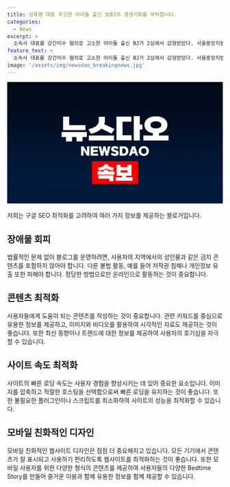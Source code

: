 ```yaml
---
title: 성폭행 대표 무고한 아이돌 출신 女BJ의 갱생기회를 부탁합니다.
categories:
  - News
excerpt: >
  소속사 대표를 강간미수 혐의로 고소한 아이돌 출신 BJ가 2심에서 감형받았다. 서울중앙지법 형사항소4-1부는 A(24)씨에게 징역 1년 6개월을 선고한 원심을 파기하고, 징역 1년 6개월에 집행유예 2년을 선고했다. 1심에서 법정 구속됐던 A씨는 이날 석방됐고, 재판부는 무고죄는 국가 형벌권을 이용해 타인을 해하는 것이라며 객관적 증거 부재와 피고소인의 억울함을 언급했다. 함께, A씨의 초범과 무형이 아니더라도 사회봉사 조건으로 갱생의 기회를 주는 것이 의미 있다고 판단했다.
feature_text: >
  소속사 대표를 강간미수 혐의로 고소한 아이돌 출신 BJ가 2심에서 감형받았다. 서울중앙지법 형사항소4-1부는 A(24)씨에게 징역 1년 6개월을 선고한 원심을 파기하고, 징역 1년 6개월에 집행유예 2년을 선고했다. 1심에서 법정 구속됐던 A씨는 이날 석방됐고, 재판부는 무고죄는 국가 형벌권을 이용해 타인을 해하는 것이라며 객관적 증거 부재와 피고소인의 억울함을 언급했다. 함께, A씨의 초범과 무형이 아니더라도 사회봉사 조건으로 갱생의 기회를 주는 것이 의미 있다고 판단했다.
image: '/assets/img/newsdao_breakingnews.jpg'
---
```


<p><img src="/assets/img/newsdao_breakingnews.jpg" alt="implanttips 속보" /></p>

<p>저희는 구글 SEO 최적화를 고려하여 여러 가지 정보를 제공하는 블로거입니다.</p>

<h2 data-ke-size="size26">장애물 회피</h2>

<p data-ke-size="size16">법률적인 문제 없이 블로그를 운영하려면, 사용자의 지역에서의 성인물과 같은 금지 콘텐츠를 포함하지 않아야 합니다. 다른 불법 활동, 예를 들어 저작권 침해나 개인정보 유출 또한 피해야 합니다. 정당한 방법으로만 온라인으로 활동하는 것이 중요합니다.</p>

<h2 data-ke-size="size26">콘텐츠 최적화</h2>

<p data-ke-size="size16">사용자들에게 도움이 되는 콘텐츠를 작성하는 것이 중요합니다. 관련 키워드를 중심으로 유용한 정보를 제공하고, 이미지와 비디오를 활용하여 시각적인 자료도 제공하는 것이 좋습니다. 또한 최신 동향이나 트렌드에 대한 정보를 제공하여 사용자의 호기심을 자극할 수 있습니다.</p>

<h2 data-ke-size="size26">사이트 속도 최적화</h2>

<p data-ke-size="size16">사이트의 빠른 로딩 속도는 사용자 경험을 향상시키는 데 있어 중요한 요소입니다. 이미지를 압축하고 적절한 호스팅을 선택함으로써 빠른 로딩을 유지하는 것이 좋습니다. 또한 불필요한 플러그인이나 스크립트를 최소화하여 사이트의 성능을 최적화할 수 있습니다.</p>

<h2 data-ke-size="size26">모바일 친화적인 디자인</h2>

<p data-ke-size="size16">모바일 친화적인 웹사이트 디자인은 점점 더 중요해지고 있습니다. 모든 기기에서 콘텐츠가 잘 표시되고 사용하기 편리하도록 웹사이트를 최적화하는 것이 좋습니다. 또한 모바일 사용자를 위한 다양한 형식의 콘텐츠를 제공하여 사용자들의 다양한 Bedtime Story를 만들어 즐거운 이용과 함께 유용한 정보를 함께 제공할 수 있습니다.</p>

